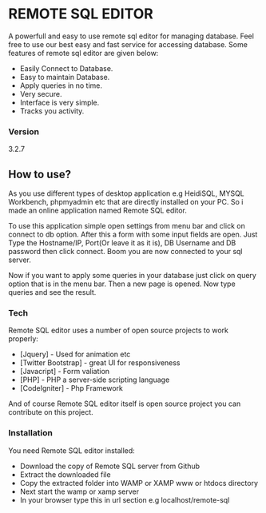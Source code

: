 # REMOTE SQL EDITOR

A powerfull and easy to use remote sql editor for managing database. Feel free to use our best easy and fast service for accessing database. Some features of remote sql editor are given below:

 - Easily Connect to Database.
 - Easy to maintain Database.
 - Apply queries in no time.
 - Very secure.
 - Interface is very simple.
 - Tracks you activity.

### Version
 3.2.7	

## How to use?
As you use different types of desktop application e.g HeidiSQL, MYSQL Workbench, phpmyadmin etc that are directly installed on your PC.   So i made an online application named Remote SQL editor.

To use this application simple open settings from menu bar and click on connect to db option. After this a form with some input fields are open. Just Type the Hostname/IP, Port(Or leave it as it is), DB Username and DB password then click connect. Boom you are now connected to your sql server.

Now if you want to apply some queries in your database just click on query option that is in the menu bar. Then a new page is opened. Now type queries and see the result.

### Tech
Remote SQL editor uses a number of open source projects to work properly:
* [Jquery] - Used for animation etc
* [Twitter Bootstrap] - great UI for responsiveness
* [Javacript] - Form valiation
* [PHP] - PHP a server-side scripting language
* [CodeIgniter] - Php Framework

And of course Remote SQL editor itself is open source project you can contribute on this project.

### Installation

You need Remote SQL editor installed:
 - Download the copy of Remote SQL server from Github
 - Extract the downloaded file
 - Copy the extracted folder into WAMP or XAMP www or htdocs directory
 - Next start the wamp or xamp server
 - In your browser type this in url section e.g localhost/remote-sql


